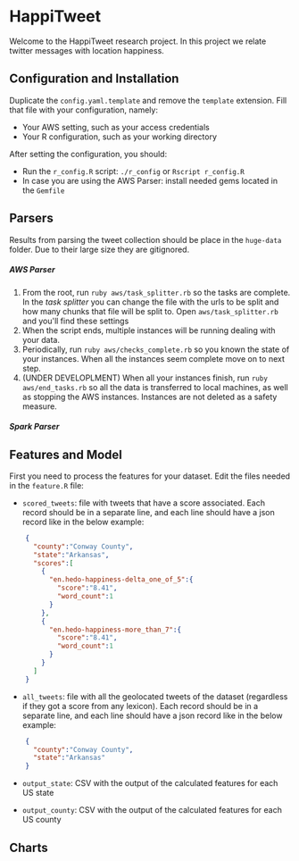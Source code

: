 # HappiTweet

Welcome to the HappiTweet research project. In this project we relate twitter messages with location happiness.

## Configuration and Installation

Duplicate the `config.yaml.template` and remove the `template` extension. Fill that file with your configuration, namely: 
* Your AWS setting, such as your access credentials
* Your R configuration, such as your working directory

After setting the configuration, you should:
* Run the `r_config.R` script: `./r_config` or `Rscript r_config.R`
* In case you are using the AWS Parser: install needed gems located in the `Gemfile`

## Parsers

Results from parsing the tweet collection should be place in the `huge-data` folder. Due to their large size they are gitignored.

##### AWS Parser
1. From the root, run `ruby aws/task_splitter.rb` so the tasks are complete. In the *task splitter* you can change the file with the urls to be split and how many chunks that file will be split to. Open `aws/task_splitter.rb` and you'll find these settings
2. When the script ends, multiple instances will be running dealing with your data.
3. Periodically, run `ruby aws/checks_complete.rb` so you known the state of your instances. When all the instances seem complete move on to next step.
4. (UNDER DEVELOPLMENT) When all your instances finish, run `ruby aws/end_tasks.rb` so all the data is transferred to local machines, as well as stopping the AWS instances. Instances are not deleted as a safety measure.

##### Spark Parser


## Features and Model

First you need to process the features for your dataset. Edit the files needed in the `feature.R` file:

* `scored_tweets`: file with tweets that have a score associated. Each record should be in a separate line, and each line should have a json record like in the below example:
```json
	{  
	  "county":"Conway County",
	  "state":"Arkansas",
	  "scores":[  
	    {  
	      "en.hedo-happiness-delta_one_of_5":{  
	        "score":"8.41",
	        "word_count":1
	      }
	    },
	    {  
	      "en.hedo-happiness-more_than_7":{  
	        "score":"8.41",
	        "word_count":1
	      }
	    }
	  ]
	}
```

* `all_tweets`: file with all the geolocated tweets of the dataset (regardless if they got a score from any lexicon). Each record should be in a separate line, and each line should have a json record like in the below example:
```json
	{  
	  "county":"Conway County",
	  "state":"Arkansas"
	}
```

* `output_state`: CSV with the output of the calculated features for each US state

* `output_county`: CSV with the output of the calculated features for each US county

## Charts